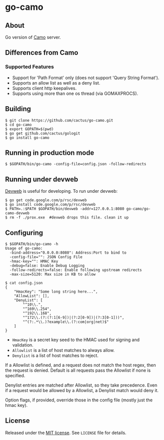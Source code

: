 go-camo
=======

## About

Go version of [Camo][1] server.

## Differences from Camo

### Supported Features

*   Support for 'Path Format' only (does not support 'Query String Format').
*   Supports an allow list as well as a deny list.
*   Supports client http keepalives.
*   Supports using more than one os thread (via GOMAXPROCS).

## Building

    $ git clone https://github.com/cactus/go-camo.git
    $ cd go-camo
    $ export GOPATH=$(pwd)
    $ go get github.com/cactus/gologit
    $ go install go-camo

## Running in production mode

    $ $GOPATH/bin/go-camo -config-file=config.json -follow-redirects

## Running under devweb

[Devweb][2] is useful for developing. To run under devweb:

    $ go get code.google.com/p/rsc/devweb
    $ go install code.google.com/p/rsc/devweb
    $ PATH=.:$PATH $GOPATH/bin/devweb -addr=127.0.0.1:8080 go-camo/go-camo-devweb
    $ rm -f ./prox.exe  #devweb drops this file. clean it up

## Configuring

    $ $GOPATH/bin/go-camo -h
    Usage of go-camo:
	  -bind-address="0.0.0.0:8080": Address:Port to bind to
	  -config-file="": JSON Config File
	  -hmac-key="": HMAC Key
	  -debug=false: Enable Debug Logging
	  -follow-redirects=false: Enable following upstream redirects
	  -max-size=5120: Max size in KB to allow
    
    $ cat config.json
    {
        "HmacKey": "Some long string here...",
        "AllowList": [],
        "DenyList": [
            "^10\\.",
            "^169\\.254",
            "^192\\.168",
            "^172\\.(?:(?:1[6-9])|(?:2[0-9])|(?:3[0-1]))",
            "^(?:.*\\.)?example\\.(?:com|org|net)$"
        ]
    }

*   `HmacKey` is a secret key seed to the HMAC used for signing and
    validation.
*   `Allowlist` is a list of host matches to always allow.
*   `Denylist` is a list of host matches to reject.

If a Allowlist is defined, and a request does not match the host regex,
then the request is denied. Default is all requests pass the Allowlist if
none is specified.

Denylist entries are matched after Allowlist, so they take precedence.
Even if a request would be allowed by a Allowlist, a Denylist match would
deny it.

Option flags, if provided, override those in the config file (mostly just the
hmac key).

## License

Released under the [MIT
license](http://www.opensource.org/licenses/mit-license.php). See `LICENSE`
file for details.

[1]: https://github.com/atmos/camo
[2]: http://code.google.com/p/rsc/source/browse/devweb
